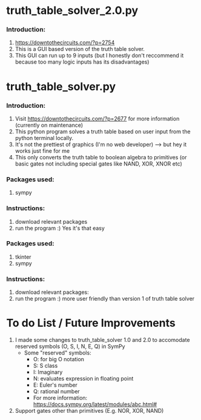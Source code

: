 # truth_table_solver_2.0.py
### Introduction:
1. https://downtothecircuits.com/?p=2754
2. This is a GUI based version of the truth table solver.
3. This GUI can run up to 9 inputs (but I honestly don't reccommend it because too many logic inputs has its disadvantages)

# truth_table_solver.py
### Introduction:
1. Visit https://downtothecircuits.com/?p=2677 for more information (currently on maintenance)
2. This python program solves a truth table based on user input from the python terminal locally.
3. It's not the prettiest of graphics (I'm no web developer) --> but hey it works just fine for me
4. This only converts the truth table to boolean algebra to primitives (or basic gates not including special gates like NAND, XOR, XNOR etc)

### Packages used: 
1. sympy

### Instructions:
1. download relevant packages
2. run the program :) Yes it's that easy

### Packages used:
1. tkinter
2. sympy

### Instructions:
1. download relevant packages:
2. run the program :) more user friendly than version 1 of truth table solver

# To do List / Future Improvements
1. I made some changes to truth_table_solver 1.0 and 2.0 to accomodate reserved symbols (O, S, I, N, E, Q) in SymPy 
   - Some "reserved" symbols:
      - O: for big O notation
      - S: S class
      - I: Imaginary
      - N: evaluates expression in floating point
      - E: Euler's number
      - Q: rational number
      - For more information: https://docs.sympy.org/latest/modules/abc.html#
2. Support gates other than primitives (E.g. NOR, XOR, NAND)

